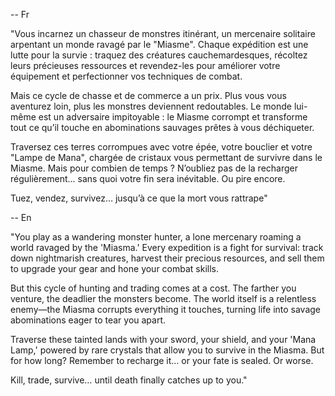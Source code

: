-- Fr

"Vous incarnez un chasseur de monstres itinérant, un mercenaire solitaire arpentant un monde ravagé par le "Miasme". Chaque expédition est une lutte pour la survie : traquez des créatures cauchemardesques, récoltez leurs précieuses ressources et revendez-les pour améliorer votre équipement et perfectionner vos techniques de combat.

Mais ce cycle de chasse et de commerce a un prix. Plus vous vous aventurez loin, plus les monstres deviennent redoutables. Le monde lui-même est un adversaire impitoyable : le Miasme corrompt et transforme tout ce qu’il touche en abominations sauvages prêtes à vous déchiqueter.

Traversez ces terres corrompues avec votre épée, votre bouclier et votre "Lampe de Mana", chargée de cristaux vous permettant de survivre dans le Miasme. Mais pour combien de temps ? N’oubliez pas de la recharger régulièrement… sans quoi votre fin sera inévitable. Ou pire encore.

Tuez, vendez, survivez… jusqu’à ce que la mort vous rattrape"

-- En

"You play as a wandering monster hunter, a lone mercenary roaming a world ravaged by the 'Miasma.' Every expedition is a fight for survival: track down nightmarish creatures, harvest their precious resources, and sell them to upgrade your gear and hone your combat skills.

But this cycle of hunting and trading comes at a cost. The farther you venture, the deadlier the monsters become. The world itself is a relentless enemy—the Miasma corrupts everything it touches, turning life into savage abominations eager to tear you apart.

Traverse these tainted lands with your sword, your shield, and your 'Mana Lamp,' powered by rare crystals that allow you to survive in the Miasma. But for how long? Remember to recharge it… or your fate is sealed. Or worse.

Kill, trade, survive… until death finally catches up to you."